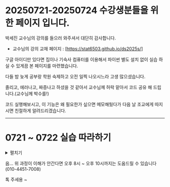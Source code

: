 # 20250721-20250724 수강생분들을 위한 페이지 입니다.

박세진 교수님의 강의를 들으러 와주셔서 대단히 감사합니다.
* 교수님의 강의 교재 페이지 : [https://stat6503.github.io/ds2025s/]

구글 아이디만 있다면 집이나 기숙사 컴퓨터를 이용해서 
파이썬 별도 설치 없이 실습 하실 수 있게끔 본 페이지를 마련했습니다.

다들 밤 늦게 공부랑 학원 숙제하고 오전 일찍 나오시느라 고생 많으셨습니다.

졸리고, 에러나고, 짜증나고 하셨을 것 같아서 교수님께 허락 맡아서 코드 공유 해 드립니다.(교수님께 박수를!)

코드 실행해보시고, 이 기능은 왜 필요한가 싶으면 메모해뒀다가 다음 날 조교에게 따지시면 친절하게 알려드리겠습니다.


---

# 0721 ~ 0722 실습 따라하기

<details> <summary> 펼치기 </summary>

## 1. 실습에 필요한 데이터 다운받기

[https://drive.google.com/drive/folders/1L3AI9VWJ54BVn2ArBYvtRQubzJa3kN02?usp=drive_link]

위 링크에서 아래처럼 모든 파일을 다운로드 폴더에 다운 받으시면 됩니다.

<img width="871" height="458" alt="image" src="https://github.com/user-attachments/assets/1ba0ef3d-b501-4e39-8c91-c60c39340610" />

---

## 2. 구글에 들어가서 로그인하기 > 빨간 네모 표시 되있는 아이콘 클릭 > 드라이브 클릭

<img width="1916" height="674" alt="image" src="https://github.com/user-attachments/assets/12bd08a6-8290-4cdb-b927-0fc4513088ea" />

<img width="361" height="539" alt="image" src="https://github.com/user-attachments/assets/5b57a20d-9f50-4812-bd52-e41e1b58c1ad" />

---

## 3. 좌측 상단 `신규` 클릭 -> `새 폴더` 클릭 -> `2025ds`라고 이름짓기

<img width="393" height="212" alt="image" src="https://github.com/user-attachments/assets/a376ee0d-5a73-46a9-8b92-0754131ea877" />

아래 사진처럼 폴더가 만들어지면 더블클릭해서 들어가세요

<img width="265" height="69" alt="step 3" src="https://github.com/user-attachments/assets/5a8b0f45-4a3a-4030-9ca0-a7b74ca238c5" />

---

## 4. 아까 다운 받은 파일들 중 네모 표시 되어 있는 파일들 집어넣기

<img width="1406" height="533" alt="image" src="https://github.com/user-attachments/assets/933316b6-2e78-4f4a-a69f-013c47d0c82c" />

---

## 5. 실습하기


<img width="1159" height="559" alt="image" src="https://github.com/user-attachments/assets/7ff8a179-3b03-4f16-8ef4-81218e9dbdf8" />

각 파일 더블클릭하셔서 실습하시면 됩니다!
* `1_basic`,`2_numpy`, `3_pandas`중 일부: 0721 수업 교수님 코드
* `3_pandas`,`4_matplotlib`: 0722 수업 교수님 코드


</details>


음... 위 과정이 이해가 안간다면 오후 8시 ~ 오후 10시까지는 도움드릴 수 있습니다(010-4451-7008)

톡 주세용 ~
